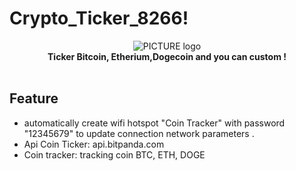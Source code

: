 # Crypto_Ticker_8266!
<p align="center">
  <img alt="PICTURE logo" src="https://user-images.githubusercontent.com/86830511/124261609-32757f00-db5b-11eb-95c5-d97d279b6e11.png" >
  <br>
  <b>Ticker Bitcoin, Etherium,Dogecoin and you can custom !</b>
  <br>
  <br>
</p>

## Feature

- automatically create wifi hotspot "Coin Tracker" with password "12345679" to update connection network parameters .
- Api Coin Ticker: api.bitpanda.com
- Coin tracker: tracking coin BTC, ETH, DOGE
